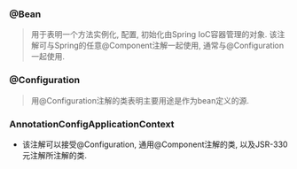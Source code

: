 ### @Bean
> 用于表明一个方法实例化, 配置, 初始化由Spring IoC容器管理的对象.
> 该注解可与Spring的任意@Component注解一起使用, 通常与@Configuration一起使用.


### @Configuration
> 用@Configuration注解的类表明主要用途是作为bean定义的源.


### AnnotationConfigApplicationContext
- 该注解可以接受@Configuration, 通用@Component注解的类, 以及JSR-330元注解所注解的类.